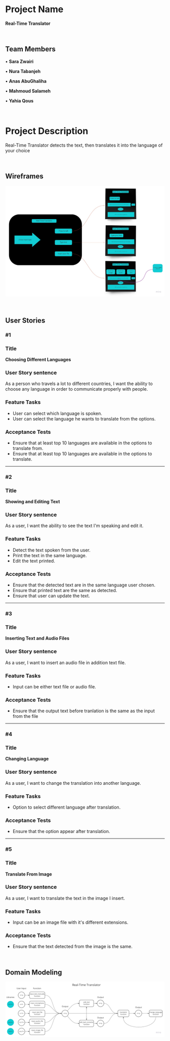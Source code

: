 # Project Name

**Real-Time Translator**

&nbsp;

## Team Members

• **Sara Zwairi**

• **Nura Tabanjeh**

• **Anas AbuGhaliha**

• **Mahmoud Salameh**

• **Yahia Qous**

&nbsp;

# Project Description

Real-Time Translator detects the text, then translates it into the language of your choice

&nbsp;

## Wireframes

![Wireframe](images/Real-Time-Translator-Wireframe.jpg)

&nbsp;

## User Stories

### #1

### Title

**Choosing Different Languages**

### User Story sentence

As a person who travels a lot to different countries, I want the ability to choose any language in order to communicate properly with people.

### Feature Tasks

- User can select which language is spoken.
- User can select the language he wants to translate from the options.

### Acceptance Tests

- Ensure that at least top 10 languages are available in the options to translate from.
- Ensure that at least top 10 languages are available in the options to translate.

---

### #2

### Title

**Showing and Editing Text**

### User Story sentence

As a user, I want the ability to see the text I'm speaking and edit it.

### Feature Tasks

- Detect the text spoken from the user.
- Print the text in the same language.
- Edit the text printed.

### Acceptance Tests

- Ensure that the detected text are in the same language user chosen.
- Ensure that printed text are the same as detected.
- Ensure that user can update the text.

---

### #3

### Title

**Inserting Text and Audio Files**

### User Story sentence

As a user, I want to insert an audio file in addition text file.

### Feature Tasks

- Input can be either text file or audio file.

### Acceptance Tests

- Ensure that the output text before tranlation is the same as the input from the file

---

### #4

### Title

**Changing Language**

### User Story sentence

As a user, I want to change the translation into another language.

### Feature Tasks

- Option to select different language after translation.

### Acceptance Tests

- Ensure that the option appear after translation.

---

### #5

### Title

**Translate From Image**

### User Story sentence

As a user, I want to translate the text in the image I insert.

### Feature Tasks

- Input can be an image file with it's different extensions.

### Acceptance Tests

- Ensure that the text detected from the image is the same.

&nbsp;

## Domain Modeling

![Domain](images/Real-Time-Translator-Domain.jpg)
